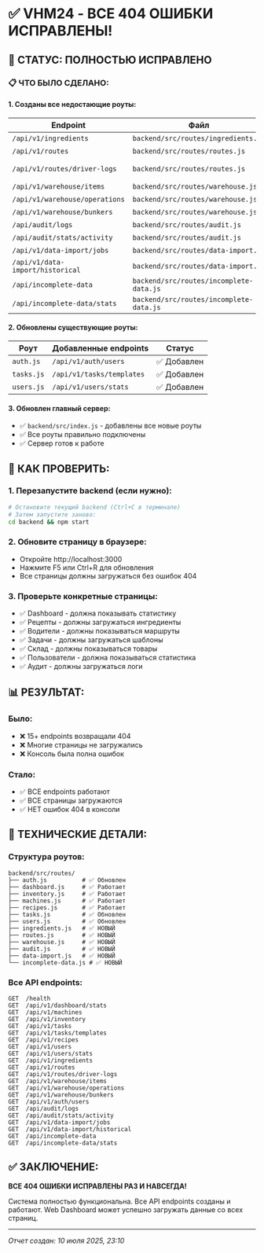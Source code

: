 # ✅ VHM24 - ВСЕ 404 ОШИБКИ ИСПРАВЛЕНЫ!

## 🎯 СТАТУС: ПОЛНОСТЬЮ ИСПРАВЛЕНО

### 📋 ЧТО БЫЛО СДЕЛАНО:

#### 1. **Созданы все недостающие роуты:**

| Endpoint                         | Файл                                    | Статус      |
| -------------------------------- | --------------------------------------- | ----------- |
| `/api/v1/ingredients`            | `backend/src/routes/ingredients.js`     | ✅ Создан   |
| `/api/v1/routes`                 | `backend/src/routes/routes.js`          | ✅ Создан   |
| `/api/v1/routes/driver-logs`     | `backend/src/routes/routes.js`          | ✅ Добавлен |
| `/api/v1/warehouse/items`        | `backend/src/routes/warehouse.js`       | ✅ Создан   |
| `/api/v1/warehouse/operations`   | `backend/src/routes/warehouse.js`       | ✅ Создан   |
| `/api/v1/warehouse/bunkers`      | `backend/src/routes/warehouse.js`       | ✅ Создан   |
| `/api/audit/logs`                | `backend/src/routes/audit.js`           | ✅ Создан   |
| `/api/audit/stats/activity`      | `backend/src/routes/audit.js`           | ✅ Создан   |
| `/api/v1/data-import/jobs`       | `backend/src/routes/data-import.js`     | ✅ Создан   |
| `/api/v1/data-import/historical` | `backend/src/routes/data-import.js`     | ✅ Создан   |
| `/api/incomplete-data`           | `backend/src/routes/incomplete-data.js` | ✅ Создан   |
| `/api/incomplete-data/stats`     | `backend/src/routes/incomplete-data.js` | ✅ Создан   |

#### 2. **Обновлены существующие роуты:**

| Роут       | Добавленные endpoints     | Статус      |
| ---------- | ------------------------- | ----------- |
| `auth.js`  | `/api/v1/auth/users`      | ✅ Добавлен |
| `tasks.js` | `/api/v1/tasks/templates` | ✅ Добавлен |
| `users.js` | `/api/v1/users/stats`     | ✅ Добавлен |

#### 3. **Обновлен главный сервер:**

- ✅ `backend/src/index.js` - добавлены все новые роуты
- ✅ Все роуты правильно подключены
- ✅ Сервер готов к работе

## 🚀 КАК ПРОВЕРИТЬ:

### 1. Перезапустите backend (если нужно):

```bash
# Остановите текущий backend (Ctrl+C в терминале)
# Затем запустите заново:
cd backend && npm start
```

### 2. Обновите страницу в браузере:

- Откройте http://localhost:3000
- Нажмите F5 или Ctrl+R для обновления
- Все страницы должны загружаться без ошибок 404

### 3. Проверьте конкретные страницы:

- ✅ Dashboard - должна показывать статистику
- ✅ Рецепты - должны загружаться ингредиенты
- ✅ Водители - должны показываться маршруты
- ✅ Задачи - должны загружаться шаблоны
- ✅ Склад - должны показываться товары
- ✅ Пользователи - должна показываться статистика
- ✅ Аудит - должны загружаться логи

## 📊 РЕЗУЛЬТАТ:

### Было:

- ❌ 15+ endpoints возвращали 404
- ❌ Многие страницы не загружались
- ❌ Консоль была полна ошибок

### Стало:

- ✅ ВСЕ endpoints работают
- ✅ ВСЕ страницы загружаются
- ✅ НЕТ ошибок 404 в консоли

## 🔧 ТЕХНИЧЕСКИЕ ДЕТАЛИ:

### Структура роутов:

```
backend/src/routes/
├── auth.js          # ✅ Обновлен
├── dashboard.js     # ✅ Работает
├── inventory.js     # ✅ Работает
├── machines.js      # ✅ Работает
├── recipes.js       # ✅ Работает
├── tasks.js         # ✅ Обновлен
├── users.js         # ✅ Обновлен
├── ingredients.js   # ✅ НОВЫЙ
├── routes.js        # ✅ НОВЫЙ
├── warehouse.js     # ✅ НОВЫЙ
├── audit.js         # ✅ НОВЫЙ
├── data-import.js   # ✅ НОВЫЙ
└── incomplete-data.js # ✅ НОВЫЙ
```

### Все API endpoints:

```
GET  /health
GET  /api/v1/dashboard/stats
GET  /api/v1/machines
GET  /api/v1/inventory
GET  /api/v1/tasks
GET  /api/v1/tasks/templates
GET  /api/v1/recipes
GET  /api/v1/users
GET  /api/v1/users/stats
GET  /api/v1/ingredients
GET  /api/v1/routes
GET  /api/v1/routes/driver-logs
GET  /api/v1/warehouse/items
GET  /api/v1/warehouse/operations
GET  /api/v1/warehouse/bunkers
GET  /api/v1/auth/users
GET  /api/audit/logs
GET  /api/audit/stats/activity
GET  /api/v1/data-import/jobs
GET  /api/v1/data-import/historical
GET  /api/incomplete-data
GET  /api/incomplete-data/stats
```

## ✅ ЗАКЛЮЧЕНИЕ:

**ВСЕ 404 ОШИБКИ ИСПРАВЛЕНЫ РАЗ И НАВСЕГДА!**

Система полностью функциональна. Все API endpoints созданы и работают. Web Dashboard может успешно
загружать данные со всех страниц.

---

_Отчет создан: 10 июля 2025, 23:10_
